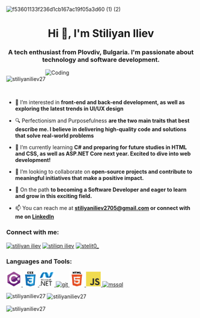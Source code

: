 ![f53601133f236d1cb167ac19f05a3d60 (1) (2)](https://github.com/StiliyanIliev27/StiliyanIliev27/assets/142061336/727df4a8-4bd5-4e59-b824-a01fcb88b3e2)





<h1 align="center">Hi 👋, I'm Stiliyan Iliev</h1>
<h3 align="center">A tech enthusiast from Plovdiv, Bulgaria. I'm passionate about technology and software development.</h3>
<img align="right" alt="Coding" width="400" src="https://media3.giphy.com/media/v1.Y2lkPTc5MGI3NjExODdrbmJvaDgzcXVqOG1sMHZqcHpwaHhoMzN5Z2VxNzU5ZTI2bmw5OCZlcD12MV9pbnRlcm5hbF9naWZfYnlfaWQmY3Q9Zw/qgQUggAC3Pfv687qPC/giphy.gif"> 

<p align="left"> <img src="https://komarev.com/ghpvc/?username=stiliyaniliev27&label=Profile%20views&color=0e75b6&style=flat" alt="stiliyaniliev27" /> </p>

<p align="left"> <a href="https://twitter.com/" target="blank"><img src="https://img.shields.io/twitter/follow/?logo=twitter&style=for-the-badge" alt="" /></a> </p>

- 👀 I’m interested in **front-end and back-end development, as well as exploring the latest trends in UI/UX design**

- 🔍 Perfectionism and Purposefulness **are the two main traits that best describe me. I believe in delivering high-quality code and solutions that solve real-world problems**

- 🌱 I’m currently learning **C# and preparing for future studies in HTML and CSS, as well as ASP.NET Core next year. Excited to dive into web development!**

- 💞️ I’m looking to collaborate on **open-source projects and contribute to meaningful initiatives that make a positive impact.**

- 🎯 On the path **to becoming a Software Developer and eager to learn and grow in this exciting field.**

- 📫 You can reach me at **stiliyaniliev2705@gmail.com or connect with me on [LinkedIn](https://www.linkedin.com/in/stiliyan-iliev-55879a295/)**

<h3 align="left">Connect with me:</h3>
<p align="left">
<a href="https://linkedin.com/in/stiliyan iliev" target="blank"><img align="center" src="https://raw.githubusercontent.com/rahuldkjain/github-profile-readme-generator/master/src/images/icons/Social/linked-in-alt.svg" alt="stiliyan iliev" height="30" width="40" /></a>
<a href="https://fb.com/stiliqn iliev" target="blank"><img align="center" src="https://raw.githubusercontent.com/rahuldkjain/github-profile-readme-generator/master/src/images/icons/Social/facebook.svg" alt="stiliqn iliev" height="30" width="40" /></a>
<a href="https://instagram.com/stelit0_" target="blank"><img align="center" src="https://raw.githubusercontent.com/rahuldkjain/github-profile-readme-generator/master/src/images/icons/Social/instagram.svg" alt="stelit0_" height="30" width="40" /></a>
</p>

<h3 align="left">Languages and Tools:</h3>
<p align="left"> <a href="https://www.w3schools.com/cs/" target="_blank" rel="noreferrer"> <img src="https://raw.githubusercontent.com/devicons/devicon/master/icons/csharp/csharp-original.svg" alt="csharp" width="40" height="40"/> </a> <a href="https://www.w3schools.com/css/" target="_blank" rel="noreferrer"> <img src="https://raw.githubusercontent.com/devicons/devicon/master/icons/css3/css3-original-wordmark.svg" alt="css3" width="40" height="40"/> </a> <a href="https://dotnet.microsoft.com/" target="_blank" rel="noreferrer"> <img src="https://raw.githubusercontent.com/devicons/devicon/master/icons/dot-net/dot-net-original-wordmark.svg" alt="dotnet" width="40" height="40"/> </a> <a href="https://git-scm.com/" target="_blank" rel="noreferrer"> <img src="https://www.vectorlogo.zone/logos/git-scm/git-scm-icon.svg" alt="git" width="40" height="40"/> </a> <a href="https://www.w3.org/html/" target="_blank" rel="noreferrer"> <img src="https://raw.githubusercontent.com/devicons/devicon/master/icons/html5/html5-original-wordmark.svg" alt="html5" width="40" height="40"/> </a> <a href="https://developer.mozilla.org/en-US/docs/Web/JavaScript" target="_blank" rel="noreferrer"> <img src="https://raw.githubusercontent.com/devicons/devicon/master/icons/javascript/javascript-original.svg" alt="javascript" width="40" height="40"/> </a> <a href="https://www.microsoft.com/en-us/sql-server" target="_blank" rel="noreferrer"> <img src="https://www.svgrepo.com/show/303229/microsoft-sql-server-logo.svg" alt="mssql" width="40" height="40"/> </a> </p>

<p><img align="left" src="https://github-readme-stats.vercel.app/api/top-langs?username=stiliyaniliev27&show_icons=true&locale=en&layout=compact" alt="stiliyaniliev27" /></p>

<p>&nbsp;<img align="center" src="https://github-readme-stats.vercel.app/api?username=stiliyaniliev27&show_icons=true&locale=en" alt="stiliyaniliev27" /></p>

<p><img align="center" src="https://github-readme-streak-stats.herokuapp.com/?user=stiliyaniliev27&" alt="stiliyaniliev27" /></p>

